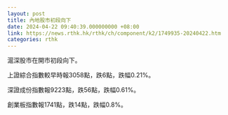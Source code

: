 ```yaml
---
layout: post
title: 內地股市初段向下
date: 2024-04-22 09:40:39.000000000 +08:00
link: https://news.rthk.hk/rthk/ch/component/k2/1749935-20240422.htm
categories: rthk
---
```


滬深股市在開市初段向下。

上證綜合指數較早時報3058點，跌6點，跌幅0.21%。

深證成份指數報9223點，跌56點，跌幅0.61%。

創業板指數報1741點，跌14點，跌幅0.8%。
